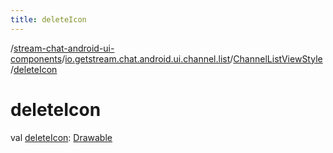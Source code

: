 ```yaml
---
title: deleteIcon
---
```

/[stream-chat-android-ui-components](../../index.md)/[io.getstream.chat.android.ui.channel.list](../index.md)/[ChannelListViewStyle](index.md)/[deleteIcon](deleteIcon.md)  
  
  
  
# deleteIcon  
val [deleteIcon](deleteIcon.md): [Drawable](https://developer.android.com/reference/kotlin/android/graphics/drawable/Drawable.html)
